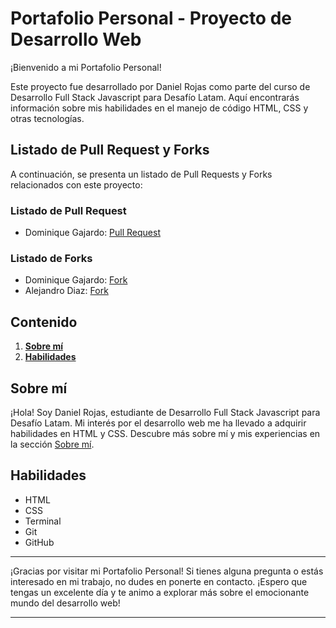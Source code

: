 # Portafolio Personal - Proyecto de Desarrollo Web

¡Bienvenido a mi Portafolio Personal!

Este proyecto fue desarrollado por Daniel Rojas como parte del curso de Desarrollo Full Stack Javascript para Desafío Latam. Aquí encontrarás información sobre mis habilidades en el manejo de código HTML, CSS y otras tecnologías.

## Listado de Pull Request y Forks

A continuación, se presenta un listado de Pull Requests y Forks relacionados con este proyecto:

### Listado de Pull Request

- Dominique Gajardo: [Pull Request](https://github.com/DomGP/Modulo01_Desafio_06/commit/5d85d5fcf907bdbd30e6859d83ff243417a87455)

### Listado de Forks

- Dominique Gajardo: [Fork](https://github.com/DomGP/Modulo01_Desafio_06/commit/5d85d5fcf907bdbd30e6859d83ff243417a87455)
- Alejandro Diaz: [Fork](https://github.com/notdanielrojas/Alejandroidb.github.io/commit/a080072b9e70e30ecaabb9aecee3974a4c5cfcde)

## Contenido

1. [**Sobre mí**](#sobre-mí)
2. [**Habilidades**](#habilidades)

## Sobre mí

¡Hola! Soy Daniel Rojas, estudiante de Desarrollo Full Stack Javascript para Desafío Latam. Mi interés por el desarrollo web me ha llevado a adquirir habilidades en HTML y CSS. Descubre más sobre mí y mis experiencias en la sección [Sobre mí](#sobre-mí).

## Habilidades

- HTML
- CSS
- Terminal
- Git
- GitHub

---

¡Gracias por visitar mi Portafolio Personal! Si tienes alguna pregunta o estás interesado en mi trabajo, no dudes en ponerte en contacto. ¡Espero que tengas un excelente día y te animo a explorar más sobre el emocionante mundo del desarrollo web!

---
